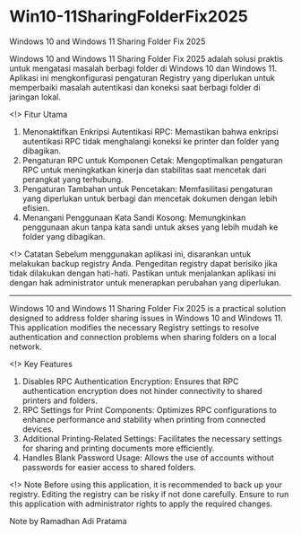 # Win10-11SharingFolderFix2025
Windows 10 and Windows 11 Sharing Folder Fix 2025

Windows 10 and Windows 11 Sharing Folder Fix 2025 adalah solusi praktis untuk mengatasi masalah berbagi folder di Windows 10 dan Windows 11. Aplikasi ini mengkonfigurasi pengaturan Registry yang diperlukan untuk memperbaiki masalah autentikasi dan koneksi saat berbagi folder di jaringan lokal.

<!> Fitur Utama
1. Menonaktifkan Enkripsi Autentikasi RPC: Memastikan bahwa enkripsi autentikasi RPC tidak menghalangi koneksi ke printer dan folder yang dibagikan.
2. Pengaturan RPC untuk Komponen Cetak: Mengoptimalkan pengaturan RPC untuk meningkatkan kinerja dan stabilitas saat mencetak dari perangkat yang terhubung.
3. Pengaturan Tambahan untuk Pencetakan: Memfasilitasi pengaturan yang diperlukan untuk berbagi dan mencetak dokumen dengan lebih efisien.
4. Menangani Penggunaan Kata Sandi Kosong: Memungkinkan penggunaan akun tanpa kata sandi untuk akses yang lebih mudah ke folder yang dibagikan.

<!> Catatan
Sebelum menggunakan aplikasi ini, disarankan untuk melakukan backup registry Anda. Pengeditan registry dapat berisiko jika tidak dilakukan dengan hati-hati. Pastikan untuk menjalankan aplikasi ini dengan hak administrator untuk menerapkan perubahan yang diperlukan.

----------------------------------------------------------------------------------------------------------------------------------

Windows 10 and Windows 11 Sharing Folder Fix 2025 is a practical solution designed to address folder sharing issues in Windows 10 and Windows 11. This application modifies the necessary Registry settings to resolve authentication and connection problems when sharing folders on a local network.

<!> Key Features
1. Disables RPC Authentication Encryption: Ensures that RPC authentication encryption does not hinder connectivity to shared printers and folders.
2. RPC Settings for Print Components: Optimizes RPC configurations to enhance performance and stability when printing from connected devices.
3. Additional Printing-Related Settings: Facilitates the necessary settings for sharing and printing documents more efficiently.
4. Handles Blank Password Usage: Allows the use of accounts without passwords for easier access to shared folders.

<!> Note
Before using this application, it is recommended to back up your registry. Editing the registry can be risky if not done carefully. Ensure to run this application with administrator rights to apply the required changes.

Note by Ramadhan Adi Pratama
